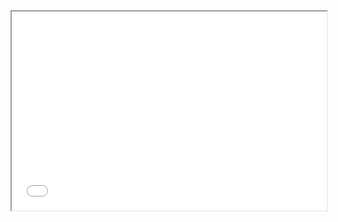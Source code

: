 

<style>.embed-container {position: relative; padding-bottom: 63%; height: 0; max-width: 100%;} .embed-container iframe, .embed-container object, .embed-container iframe{position: absolute; top: 0; left: 0; width: 100%; height: 100%;} small{position: absolute; z-index: 40; bottom: 0; margin-bottom: -15px;}</style><div class="embed-container"><iframe width="800" height="500" frameborder="1" scrolling="no" marginheight="0" marginwidth="0" title="311_incidents_TB" src="//arcgis.com/apps/Embed/index.html?webmap=d874b99d0cf347debde843dda14ac67b&extent=-118.3777,33.9797,-118.0185,34.146&home=true&zoom=true&previewImage=false&scale=true&search=true&searchextent=true&legend=true&basemap_gallery=true&disable_scroll=true&theme=light"></iframe></div>
